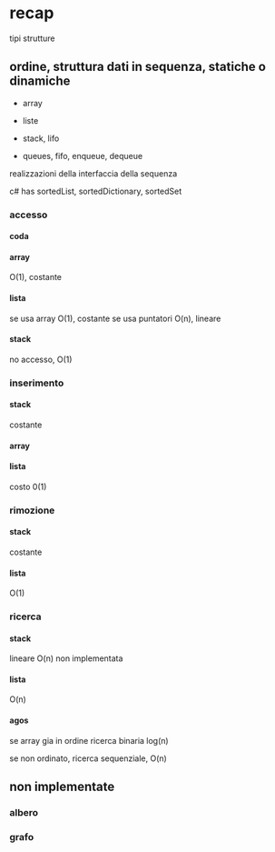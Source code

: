 # recap

tipi strutture

## ordine, struttura dati in sequenza, statiche o dinamiche

- array

- liste

- stack, lifo

- queues, fifo, enqueue, dequeue

realizzazioni della interfaccia della sequenza

c# has sortedList, sortedDictionary, sortedSet

### accesso

#### coda

#### array

O(1), costante

#### lista

se usa array O(1), costante se usa puntatori O(n), lineare

#### stack

no accesso, O(1)

### inserimento

#### stack

costante

#### array

#### lista

costo 0(1)

### rimozione

#### stack

costante

#### lista

O(1)

### ricerca

#### stack

lineare O(n) non implementata

#### lista

O(n)

#### agos

se array gia in ordine ricerca binaria log(n)

se non ordinato, ricerca sequenziale, O(n)

## non implementate

### albero

### grafo
